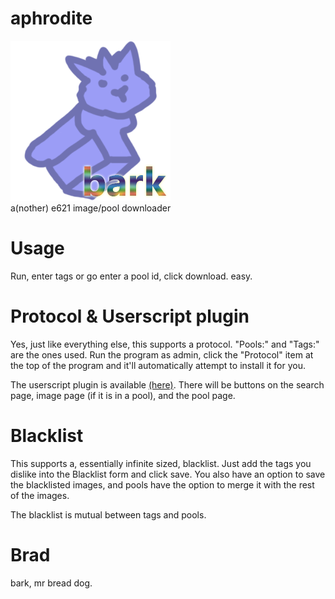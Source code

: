 # aphrodite
![bark bark, good dog.](https://raw.githubusercontent.com/murrty/aphrodite/master/Resources/Brad.png)  
a(nother) e621 image/pool downloader

# Usage
Run, enter tags or go enter a pool id, click download. easy.

# Protocol & Userscript plugin
Yes, just like everything else, this supports a protocol. "Pools:" and "Tags:" are the ones used. Run the program as admin, click the "Protocol" item at the top of the program and it'll automatically attempt to install it for you.

The userscript plugin is available [(here)](https://github.com/murrty/aphrodite/raw/master/Resources/aphrodite.user.js). There will be buttons on the search page, image page (if it is in a pool), and the pool page.

# Blacklist
This supports a, essentially infinite sized, blacklist. Just add the tags you dislike into the Blacklist form and click save. You also have an option to save the blacklisted images, and pools have the option to merge it with the rest of the images.

The blacklist is mutual between tags and pools.

# Brad
bark, mr bread dog.
